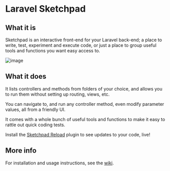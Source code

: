 # Laravel Sketchpad

## What it is

Sketchpad is an interactive front-end for your Laravel back-end; a place to write, test, experiment and execute code, or just a place to group useful tools and functions you want easy access to.

![image](https://cloud.githubusercontent.com/assets/132681/24509000/14ee5b96-155d-11e7-95ed-7712a32dceb6.png)

## What it does

It lists controllers and methods from folders of your choice, and allows you to run them without setting up routing, views, etc.

You can navigate to, and run any controller method, even modify parameter values, all from a friendly UI.

It comes with a whole bunch of useful tools and functions to make it easy to rattle out quick coding tests.

Install the [Sketchpad Reload](https://github.com/davestewart/laravel-sketchpad-reload) plugin to see updates to your code, live!

## More info

For installation and usage instructions, see the [wiki](https://github.com/davestewart/laravel-sketchpad/wiki).

